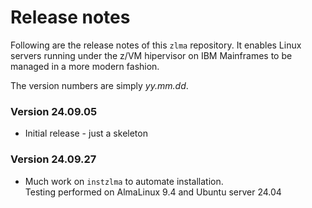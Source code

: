# Release notes
Following are the release notes of this ``zlma`` repository.
It enables Linux servers running under the z/VM hipervisor on IBM Mainframes to be managed in a more modern fashion.

The version numbers are simply *yy.mm.dd*.

### Version 24.09.05
- Initial release - just a skeleton 

### Version 24.09.27
- Much work on ``instzlma`` to automate installation.  
Testing performed on AlmaLinux 9.4 and Ubuntu server 24.04


